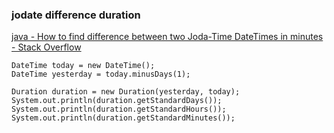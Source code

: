 ###  jodate difference duration


[java - How to find difference between two Joda-Time DateTimes in minutes - Stack Overflow](https://stackoverflow.com/questions/12851934/how-to-find-difference-between-two-joda-time-datetimes-in-minutes "java - How to find difference between two Joda-Time DateTimes in minutes - Stack Overflow")


 

```
DateTime today = new DateTime();
DateTime yesterday = today.minusDays(1);

Duration duration = new Duration(yesterday, today);
System.out.println(duration.getStandardDays());
System.out.println(duration.getStandardHours());
System.out.println(duration.getStandardMinutes());
```
